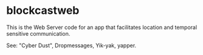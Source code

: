 # blockcastweb

This is the Web Server code for an app that facilitates location and temporal sensitive communication.

See: "Cyber Dust", Dropmessages, Yik-yak, yapper.
